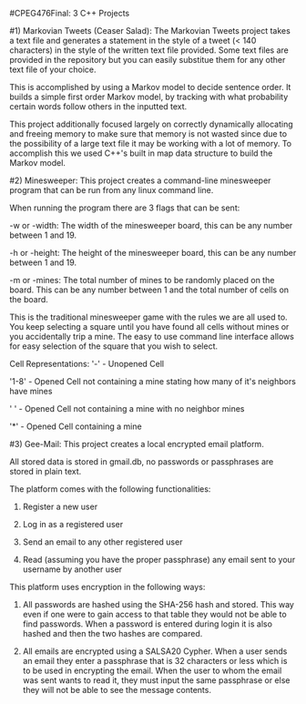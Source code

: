 #CPEG476Final: 3 C++ Projects

#1) Markovian Tweets (Ceaser Salad):
The Markovian Tweets project takes a text file and generates a statement in the style of a tweet (< 140 characters) in the style of the written text file provided.  Some text files are provided in the repository but you can easily substitue them for any other text file of your choice.

This is accomplished by using a Markov model to decide sentence order.  It builds a simple first order Markov model, by tracking with what probability certain words follow others in the inputted text.

This project additionally focused largely on correctly dynamically allocating and freeing memory to make sure that memory is not wasted since due to the possibility of a large text file it may be working with a lot of memory.  To accomplish this we used C++'s built in map data structure to build the Markov model.

#2) Minesweeper:
This project creates a command-line minesweeper program that can be run from any linux command line.  

When running the program there are 3 flags that can be sent:

-w or -width: The width of the minesweeper board, this can be any number between 1 and 19.

-h or -height: The height of the minesweeper board, this can be any number between 1 and 19.

-m or -mines: The total number of mines to be randomly placed on the board. This can be any number between 1 and the total number of cells on the board.

This is the traditional minesweeper game with the rules we are all used to.  You keep selecting a square until you have found all cells without mines or you accidentally trip a mine.  The easy to use command line interface allows for easy selection of the square that you wish to select.

Cell Representations:
'-' - Unopened Cell

'1-8' - Opened Cell not containing a mine stating how many of it's neighbors have mines

' ' - Opened Cell not containing a mine with no neighbor mines

'*' - Opened Cell containing a mine

#3) Gee-Mail:
This project creates a local encrypted email platform.

All stored data is stored in gmail.db, no passwords or passphrases are stored in plain text.

The platform comes with the following functionalities:

1) Register a new user

2) Log in as a registered user

3) Send an email to any other registered user

4) Read (assuming you have the proper passphrase) any email sent to your username by another user

This platform uses encryption in the following ways:
1) All passwords are hashed using the SHA-256 hash and stored.  This way even if one were to gain access to that table they would not be able to find passwords.
When a password is entered during login it is also hashed and then the two hashes are compared.

2) All emails are encrypted using a SALSA20 Cypher.  When a user sends an email they enter a passphrase that is 32 characters or less which is to be used in encrypting the email.  When the user to whom the email was sent wants to read it, they must input the same passphrase or else they will not be able to see the message contents.

